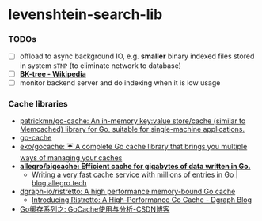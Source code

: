 levenshtein-search-lib
======================
### TODOs
- [ ] offload to async background IO, e.g. **smaller** binary indexed files stored in system `$TMP` (to eliminate network to database)
- [ ] [**BK-tree - Wikipedia**](https://en.wikipedia.org/wiki/BK-tree)
- [ ] monitor backend server and do indexing when it is low usage

### Cache libraries
- [patrickmn/go-cache: An in-memory key:value store/cache (similar to Memcached) library for Go, suitable for single-machine applications.](https://github.com/patrickmn/go-cache)
- [go-cache](https://patrickmn.com/projects/go-cache/)
- [eko/gocache: ☔️ A complete Go cache library that brings you multiple ways of managing your caches](https://github.com/eko/gocache)
- [**allegro/bigcache: Efficient cache for gigabytes of data written in Go.**](https://github.com/allegro/bigcache)
  - [Writing a very fast cache service with millions of entries in Go | blog.allegro.tech](https://blog.allegro.tech/2016/03/writing-fast-cache-service-in-go.html)
- [dgraph-io/ristretto: A high performance memory-bound Go cache](https://github.com/dgraph-io/ristretto)
  - [Introducing Ristretto: A High-Performance Go Cache - Dgraph Blog](https://dgraph.io/blog/post/introducing-ristretto-high-perf-go-cache/)
- [Go缓存系列之: GoCache使用与分析-CSDN博客](https://blog.csdn.net/baidu_32452525/article/details/118199304)
